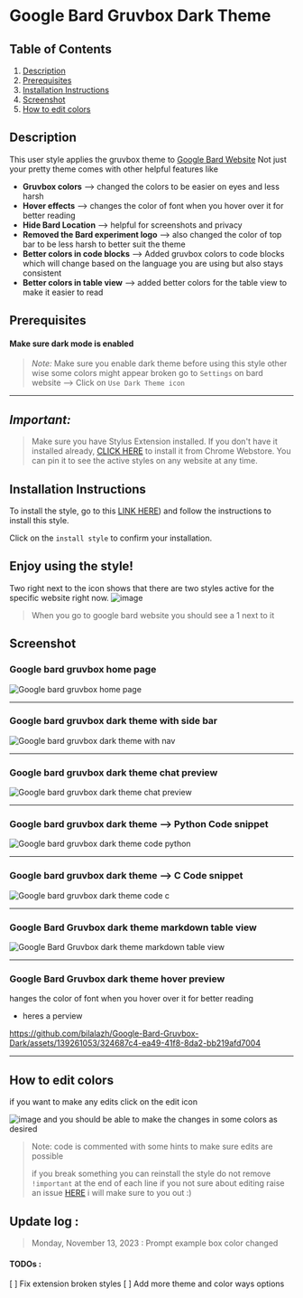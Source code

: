 # Google Bard Gruvbox Dark Theme

## Table of Contents
1. [Description](#description)
 2. [Prerequisites](#Pre)
3. [Installation Instructions](#installation-instructions)
4. [Screenshot](#screenshot)
5.  [How to edit colors](#Howto-edit)

## Description <a name="description"></a>

This user style applies the  gruvbox theme to  [Google Bard Website](https://bard.google.com/) 
Not just your pretty theme comes with other helpful features like 
- **Gruvbox colors** --> changed the colors to be easier on eyes and less harsh 
-  **Hover effects** --> changes the color of font when you hover over it for better reading
- **Hide Bard Location** --> helpful for screenshots and privacy 
-  **Removed the Bard experiment logo** --> also changed the color of top bar to be less harsh to better suit the theme 
-  **Better colors in code blocks** --> Added gruvbox colors to code blocks which will change based on the language you are using but also stays consistent 
- **Better colors in table view** --> added better colors for the table view to make it easier to read 








## Prerequisites <a name="Pre"></a>
#### Make sure dark mode is enabled
> _Note:_ Make sure you enable dark  theme before using this style other wise some colors might appear broken
> go to `Settings` on bard website --> Click on `Use Dark Theme icon`

----------------------------------------------------------------------
## _Important:_
>  Make sure you have Stylus Extension installed. If you don't have it installed already, [CLICK HERE](https://chrome.google.com/webstore/detail/stylus/clngdbkpkpeebahjckkjfobafhncgmne) to install it from Chrome Webstore. You can pin it to see the active styles on any website at any time.



## Installation Instructions <a name="installation-instructions"></a>



To install the style, go to this [LINK HERE](https://userstyles.world/style/12183/google-bard-gruvbox-dark-theme-enable-dark-mode)) and follow the instructions to install this style. 



Click on the `install style` to confirm your installation.

Enjoy using the style!
------------------------------

Two right next to the icon shows that there are two styles active for the specific website right now.
![image](https://github.com/bilalazh/Google-Chivo-Font-On-every-website-/assets/139261053/a0c78478-203e-48fe-a1e2-98ff0aa8fff0)

>When  you go to google bard website you should see a 1 next to it 
## Screenshot <a name="screenshot"></a>

### Google bard gruvbox home page


![Google bard gruvbox home page](https://github.com/bilalazh/Google-Bard-Gruvbox-Dark/assets/139261053/ffae49b1-ea08-4e57-81d7-c707d6c8f6d2)

-------------------------
### Google bard gruvbox dark theme with side bar 
![Google bard gruvbox dark theme with nav ](https://github.com/bilalazh/Google-Bard-Gruvbox-Dark/assets/139261053/4bf4e4d0-0589-47b9-a056-5c48174e66b5)


----------------------------
### Google bard gruvbox dark theme chat preview
![Google bard gruvbox dark theme chat preview](https://github.com/bilalazh/Google-Bard-Gruvbox-Dark/assets/139261053/f373037b-6493-4388-9555-418676d77393)


-----------------------------

### Google bard gruvbox dark theme --> Python  Code snippet
![Google bard gruvbox dark theme code python ](https://github.com/bilalazh/Google-Bard-Gruvbox-Dark/assets/139261053/b02efccc-aeee-4cf2-9788-5ec2ab481c04)


------------------------------------
### Google bard gruvbox dark theme --> C  Code snippet

![Google bard gruvbox dark theme code c](https://github.com/bilalazh/Google-Bard-Gruvbox-Dark/assets/139261053/76a011db-75ec-4ba4-9ff1-27ebad4d3293)

---------------------------------
### Google Bard Gruvbox dark theme markdown table view

![Google Bard Gruvbox dark theme markdown table view](https://github.com/bilalazh/Google-Bard-Gruvbox-Dark/assets/139261053/df1a66be-082f-470a-b5c3-f35fa6c2bf73)


--------------------------------
### Google Bard Gruvbox dark theme hover preview
hanges the color of font when you hover over it for better reading

- heres a perview


https://github.com/bilalazh/Google-Bard-Gruvbox-Dark/assets/139261053/324687c4-ea49-41f8-8da2-bb219afd7004

-----------------------------------------


## How to edit colors <a name="Howto-edit"></a>
if you want to make any edits 
click on the edit icon 

![image](https://github.com/bilalazh/Google-Bard-Gruvbox-Dark/assets/139261053/26af6c79-2b08-47de-a57e-6f399457763a)
 and you should be able to  make the changes in some colors as desired 

 > Note: code is commented with some hints to make sure edits are possible
>
>if you break something you can reinstall the style
> do not remove `!important` at the end of each line
> if you not sure about editing raise an issue [HERE](https://github.com/bilalazh/Google-Bard-Gruvbox-Dark/issues) i will make sure to you out :)




## Update log : 

> Monday, November 13, 2023 : Prompt example box color changed   


#### TODOs : 
[    ]  Fix extension broken styles 
[    ]  Add more theme and color ways options